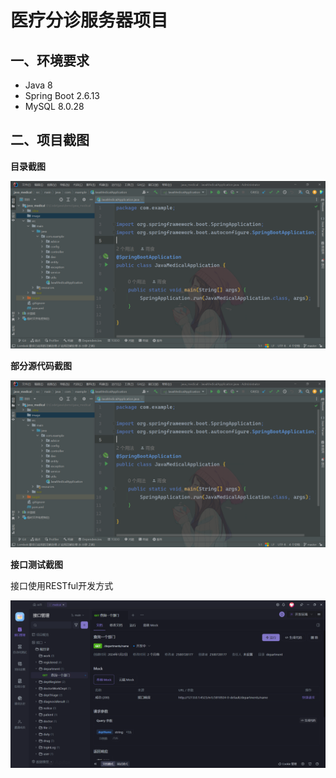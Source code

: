 # 医疗分诊服务器项目

## 一、环境要求

* Java 8
* Spring Boot 2.6.13 
* MySQL 8.0.28

## 二、项目截图

**目录截图**

![](.\image\1.png)

**部分源代码截图**

![](.\image\2.png)

**接口测试截图**

接口使用RESTful开发方式

![](.\image\3.png)